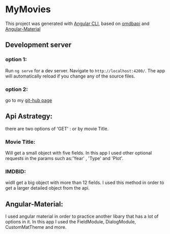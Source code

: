 # MyMovies

This project was generated with [Angular CLI](https://github.com/angular/angular-cli), based on [omdbapi](https://www.omdbapi.com/) and [Angular-Material](https://material.angular.io/)
 
## Development server

### option 1:
Run `ng serve` for a dev server. Navigate to `http://localhost:4200/`.
The app will automatically reload if you change any of the source files.

### option 2:
go to my [git-hub page](https://chenedri.github.io/Movie-Finder/)

## Api Astrategy:
there are two options of 'GET' :  or by movie Title.
### Movie Title: 
Will get a small object with five fields.
In this app I used other optional requests in the params such as:'Year' , 'Type' and 'Plot'.
### IMDBID:
widll get a big object with more than 12 fields.
I used this method in order to get a larger detailed object from the api.

## Angular-Material:
I used angular material in order to practice another libary that has a lot of options in it. 
In this app I used the FieldModule, DialogModule, CustomMatTheme and more.
